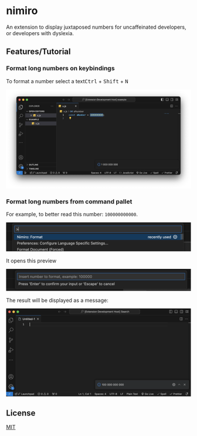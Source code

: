 # nimiro

An extension to display juxtaposed numbers for uncaffeinated developers, or developers with dyslexia.

## Features/Tutorial

### Format long numbers on keybindings

To format a number select a text<kbd>Ctrl</kbd> + <kbd>Shift</kbd> + <kbd>N</kbd>

![Keybinding result](/docs/assets/kbd-result.png)

### Format long numbers from command pallet

For example, to better read this number: `100000000000`. 

![Command from command pallet](/docs/assets/command-1.png)

It opens this preview

![Command preview](/docs/assets/command-2.png)

The result will be displayed as a message:


![Command result](/docs/assets/result-1.png)

## License

[MIT](./LICENSE)